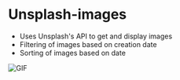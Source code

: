 
# Unsplash-images
* Uses Unsplash's API to get and display images
* Filtering of images based on creation date
* Sorting of images based on date
  
![GIF](https://github.com/zorua14/Unsplash-images-api/blob/main/Simscr.gif)

